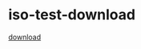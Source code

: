 # iso-test-download

[download](itms-services://?action=download-manifest&url=⁣https://raw.githubusercontent.com/ray-kine/iso-test-download/main/kine_ios_download%20(1).plist⁣ )
